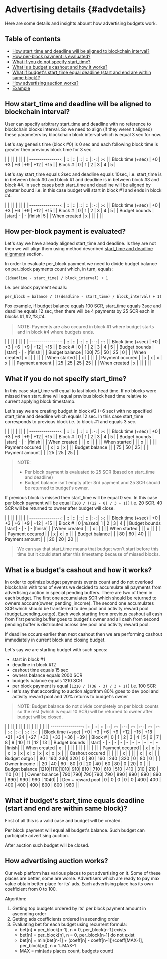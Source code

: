 Advertising details {#advdetails}
===================

Here are some details and insights abount how advertising budgets work.

## Table of contents
* [How start_time and deadline will be aligned to blockchain interval?](#advalignment)
* [How per-block payment is evaluated?](#advperblock)
* [What if you do not specify start_time?](#advemptystart)
* [What is a budget's cashout and how it works?](#advcashout)
* [What if budget's start_time equal deadline (start and end are within same block)?](#advstartendsameblock)
* [How advertising auction works?](#advauction)
* [Example](#advexample)

<a name="advalignment"></a>

## How start_time and deadline will be aligned to blockchain interval?

User can specify arbitrary start_time and deadline with no reference to blockchain blocks interval. So we need to align (if they weren't aligned) these parameters by blockchain block interval which is equal 3 sec for now.

Let's say genesis time (block #0) is 0 sec and each following block time is greater then previous block time for 3 sec.

| | | | | | | |
| ----------------: | :: | :: | :: | :: | :-: | :-: |
| Block time (+sec) | +0 | +3 | +6 | +9 | +12 | +15 |
| Block #           |  0 |  1 |  2 |  3 |   4 |   5 |

Let's say start_time equals 2sec and deadline equals 10sec, i.e. start_time is in between block #0 and block #1 and deadline is in between block #3 and block #4. In such cases both start_time and deadline will be aligned by greater bound i.e. in this case budget will start in block #1 and ends in block #4. 

| | | | | | | |
| ----------------: | :: | :: | :: | :: | :-: | :-: |
| Block time (+sec) | +0 | +3 | +6 | +9 | +12 | +15 |
| Block #           |  0 |  1 |  2 |  3 |   4 |   5 |
| Budget bounds     |    |start| - | - |finish|   5 |
| When created | x | | | | | |

<a name="advperblock"></a>

## How per-block payment is evaluated?

Let's say we have already aligned start_time and deadline. Is they are not then we will align them using method described [start_time and deadline alignment](#advalignment) section.

In order to evaluate per_block payment we need to divide budget balance on per_block payments count which, in turn, equals:
~~~~~~~~~~~~~~~{.cpp}
((deadline - start_time) / block_interval) + 1
~~~~~~~~~~~~~~~ 
I.e. per block payment equals:
~~~~~~~~~~~~~~~{.cpp}
per_block = balance / (((deadline - start_time) / block_interval) + 1)
~~~~~~~~~~~~~~~ 

Fox example, if budget balance equals 100 SCR, start_time equals 3sec and deadline equals 12 sec, then there will be 4 payments by 25 SCR each in blocks #1,#2,#3,#4. 

> NOTE:
> Payments are also occured in block #1 where budget starts and in block #4 where budgets ends.

| | | | | | | |
| ----------------: | :: | :: | :: | :: | :-: | :-: |
| Block time (+sec) | +0 | +3 | +6 | +9 | +12 | +15 |
| Block #           |  0 |  1 |  2 |  3 |   4 |   5 |
| Budget bounds     |    |start| - | - |finish|     |
| Budget balance    | 100| 75 | 50 | 25 | 0   |     |
| When created      | x  |    |    |    |     |     |
| When started      |    | x  |    |    |     |     |
| Payment occured   |    | x  | x  | x  |  x  |     |
| Payment amount    |    | 25 | 25 | 25 | 25  |     |
| When created | x | | | | | |

<a name="advemptystart"></a>

## What if you do not specify start_time?

In this case start_time will equal to last block head time. If no blocks were missed then start_time will equal previous block head time relative to current applying block timestamp.

Let's say we are creating budget in block #2 (+6 sec) with no specified start_time and deadline which equals 12 sec. In this case start_time corresponds to previous block i.e. to block #1 and equals 3 sec.

| | | | | | | |
| ----------------: | :: | :: | :: | :: | :-: | :-: |
| Block time (+sec) | +0 | +3 | +6 | +9 | +12 | +15 |
| Block #           |  0 |  1 |  2 |  3 |   4 |   5 |
| Budget bounds     |    |start| - | - |finish|     |
| When created      |    |    |  x |    |     |     |
| When started      |    |    |  x |    |     |     |
| Payment occured   |    |    |  x | x  |  x  |     |
| Budget balance    |    |    | 75 | 50 | 25  |     |
| Payment amount    |    |    | 25 | 25 | 25  |     |

> NOTE:
> * Per block payment is evaluated to 25 SCR (based on start_time and deadline) 
> * Budget balance isn't empty after 3rd payment and 25 SCR should be returned to budget's owner.

If previous block is missed then start_time will be equal 0 sec. In this case per block payment will be equal `[100 / ((12 - 0) / 3 + 1)]` i.e. 20 SCR. 40 SCR will be returned to owner after budget will close.

| | | | | | | |
| ----------------: | :: | :: | :: | :: | :-: | :-: |
| Block time (+sec) | +0 | +3 | +6 | +9 | +12 | +15 |
| Block #           |  0 |*missed*|  1 |  2 |  3 |  4 |
| Budget bounds     |start| - |  - | - |finish|     |
| When created      |    |    |  x |    |     |     |
| When started      |    |    |  x |    |     |     |
| Payment occured   |    |    |  x | x  |  x  |     |
| Budget balance    |    |    | 80 | 60 | 40  |     |
| Payment amount    |    |    | 20 | 20 | 20  |     |

> We can say that start_time means that budget won't start before this time but it could start after this timestamp because of missed blocks.

<a name="advcashout"></a>

## What is a budget's cashout and how it works?

In order to optimize budget payments events count and do not overload blockchain with tons of events we decided to accumulate all payments from advertising auction in special pending buffers. There are two of them in each budget. The first one accumulates SCR which should be returned to owners account(owner_pending_income). The second one accumulates SCR which should be transferred to dev pool and activity reward pool (budget_pending_outgo). Each week starting from previous cashout all cash from first pending buffer goes to budget's owner and all cash from second pending buffer is distributed across dev pool and activity reward pool.

If deadline occurs earlier than next cashout then we are performing cashout immediately in current block and closing budget.

<a name="advexample"></a>

Let's say we are starting budget with such specs:
* start in block #1
* deadline in block #12
* cashout time equals 15 sec 
* owners balance equals 2000 SCR
* budgets balance equals 1210 SCR
* per block payment is equal `[1210 / ((36 - 3) / 3 + 1)]` i.e. 100 SCR
* let's say that according to auction algorithm 80% goes to dev pool and activity reward pool and 20% returns to budget's owner

> NOTE:
> Budget balance do not divide completely on per block counts so the rest (which is equal 10 SCR) will be returned to owner after budget will be closed.


|                   |    |    |    |    |     |     |     |     |     |     |     |     |     |     |
| ----------------: | :: | :: | :: | :: | :-: | :-: | :-: | :-: | :-: | :-: | :-: | :-: | :-: | :-: |
| Block time (+sec) | +0 | +3 | +6 | +9 | +12 | +15 | +18 | +21 | +24 | +27 | +30 | +33 | +36 | +39 |
| Block #           |  0 |  1 |  2 |  3 |  4  |  5  |  6  |  7  |  8  |  9  |  10 |  11 |  12 |  13 |
| Budget bounds     |    |start| - |  - |  -  |  -  |  -  |  -  |  -  |  -  |  -  |  -  |finish|    |
| When created      |  x |    |    |    |     |     |     |     |     |     |     |     |     |     |
| Payment occured   |    | x  |  x | x  |  x  |  x  |  x  |  x  |  x  |  x  |  x  |  x  |  x  |     |
| Cashout occured   |    |    |    |    |     |  x  |     |     |     |     |  x  |     |  x  |     |
| Budget outgo      |    | 80 | 160| 240| 320 |  0  |  80 | 160 | 240 | 320 |  0  |  80 |  0  |     |
| Owner income      |    | 20 | 40 | 60 | 80  |  0  |  20 | 40  | 60  | 80  |  0  |  20 |  0  |     |
| Budget balance    |1210|1110|1010| 910| 810 | 710 | 610 | 510 | 410 | 310 | 210 | 110 |  0  |     |
| Owner balance     | 790| 790| 790| 790| 790 | 890 | 890 | 890 | 890 | 890 | 990 | 990 | 1040|     |
| Dev + reward pool | 0  |  0 | 0  | 0  |  0  | 400 | 400 | 400 | 400 | 400 | 800 | 800 | 960 |     |

<a name="advstartendsameblock"></a>

## What if budget's start_time equals deadline (start and end are within same block)?

First of all this is a valid case and budget will be created.

Per block payment will equal all budget's balance.
Such budget can participate advertising auction.

After auction such budget will be closed.

<a name="advauction"></a>

## How advertising auction works?

Our web platform has various places to put advertising on it. Some of these places are better, some are worse. Advertisers which are ready to pay max value obtain better place for its' ads. Each advertising place has its own coefficient from 0 to 100.

Algorithm:
1. Getting top budgets ordered by its' per block payment amount in ascending order
2. Getting ads coefficients ordered in ascending order
3. Evaluating bet for each budget using recurrent formula:
    - bet[n] = per_block[n-1], n = 0, per_block[n-1] exists
    - bet[n] = per_block[n], n = 0, per_block[n-1] do not exist
    - bet[n] = min(bet[n-1] + (coeff[n] - coeff[n-1])/coeff[MAX-1], per_block[n]), n = 1..MAX-1
    - MAX    = min(ads places count, budgets count)